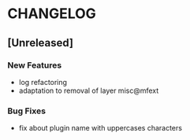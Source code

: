 # CHANGELOG


## [Unreleased]

### New Features
- log refactoring
- adaptation to removal of layer misc@mfext


### Bug Fixes
- fix about plugin name with uppercases characters





